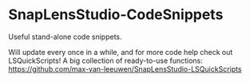 # SnapLensStudio-CodeSnippets
Useful stand-alone code snippets.

Will update every once in a while, and for more code help check out LSQuickScripts! A big collection of ready-to-use functions:
https://github.com/max-van-leeuwen/SnapLensStudio-LSQuickScripts
